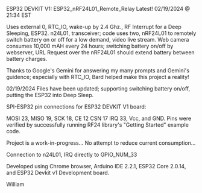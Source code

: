 ESP32 DEVKIT V1:  ESP32_nRF24L01_Remote_Relay                 Latest!  02/19/2024 @ 21:34 EST

Uses external 0, RTC_IO,  wake-up by 2.4 Ghz., RF Interrupt for a Deep Sleeping, ESP32. n24L01, transceiver; code uses two, nRF24L01 to remotely switch battery on or off for a low demand, 
video live stream. Web camera consumes 10,000 mAH every 24 hours; switching battery on/off by webserver, URL Request over the nRF24L01 should extend battery between battery charges.

Thanks to Google's Gemini for answering my many prompts and Gemini's guidence; especially with RTC_IO, Bard helped make this project a reality!

02/19/2024 Files have been updated; supporting switching battery on/off, putting the ESP32 into Deep Sleep.

SPI-ESP32 pin connections for ESP32 DEVKIT V1 board:

MOSI 23, MISO 19, SCK 18, CE 12 CSN 17 IRQ 33, Vcc, and GND.  Pins were verified by successfully running RF24 library's "Getting Started" example code.

Project is a work-in-progress...  No attempt to reduce current consumption...

Connection to n24L01, IRQ directly to GPIO_NUM_33

Developed using Chrome browser, Arduino IDE 2.2.1, ESP32 Core 2.0.14, and ESP32 Devkit v1 Development board. 


William
